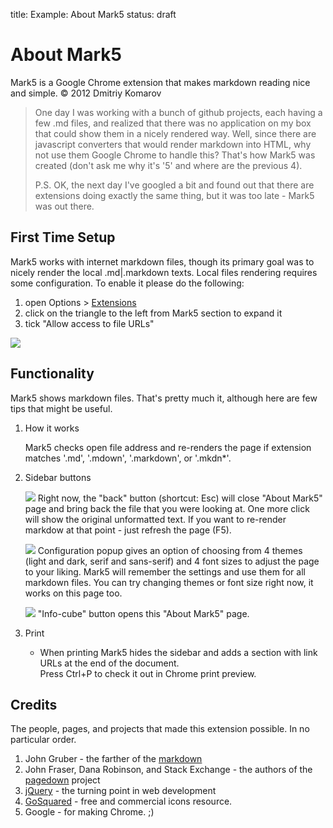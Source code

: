 title: Example: About Mark5
status: draft

About Mark5
===========

Mark5 is a Google Chrome extension that makes markdown reading nice and simple.
&copy;&nbsp;2012&nbsp;Dmitriy&nbsp;Komarov  


> One day I was working with a bunch of github projects, each having a few .md files, and realized
> that there was no application on my box that could show them in a nicely rendered way.
> Well, since there are javascript converters that would render markdown into HTML, why not use them
> Google Chrome to handle this? That's how Mark5 was created (don't ask me why it's '5' and where are the previous 4).
>
> P.S. OK, the next day I've googled a bit and found out that there are extensions doing exactly the same thing,
> but it was too late - Mark5 was out there.



First Time Setup
----------------

Mark5 works with internet markdown files, though its primary goal was to nicely render the local .md|.markdown texts.
Local files rendering requires some configuration. To enable it please do the following:

1. open Options&nbsp;&gt;&nbsp;<a id="mark5_extensions" href="#">Extensions</a>
2. click on the triangle to the left from Mark5 section to expand it
3. tick "Allow access to file URLs"  

![](images/aboutmark5/checkthis.png)  



Functionality
-------------

Mark5 shows markdown files. That's pretty much it, although here are few tips that might be useful.

1. How it works

	Mark5 checks open file address and re-renders the page if extension matches '.md', '.mdown', '.markdown', or '.mkdn*'.  

2. Sidebar buttons

	![](images/aboutmark5/return.png) Right now, the "back" button (shortcut: Esc)
	will close "About Mark5" page and bring back the file that you were looking at. One more click will show the original unformatted text.
	If you want to re-render markdow at that point - just refresh the page (F5).

	![](cimages/aboutmark5/gear.png) Configuration popup gives an option of choosing from
	4 themes (light and dark, serif and sans-serif) and 4 font sizes to adjust the page to your liking.
	Mark5 will remember the settings and use them for all markdown files.
	You can try changing themes or font size right now, it works on this page too.  

	![](images/aboutmark5/about.png) "Info-cube" button opens this "About Mark5" page.

3. Print

	- When printing Mark5 hides the sidebar and adds a section with link URLs at the end of the document.  
	Press Ctrl+P to check it out in Chrome print preview.


Credits
-------------

The people, pages, and projects that made this extension possible. In no particular order. 

1. John Gruber - the farther of the [markdown](http://daringfireball.net/projects/markdown/)
2. John Fraser, Dana Robinson, and Stack Exchange - the authors of the [pagedown](http://code.google.com/p/pagedown/) project
3. [jQuery](http://jquery.com/) - the turning point in web development
4. [GoSquared](http://www.gosquared.com/liquidicity/archives/70) - free and commercial icons resource.
5. Google - for making Chrome. ;)